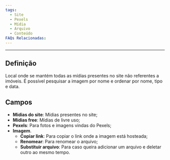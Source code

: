 ```yaml
---
tags:
  - Site
  - Pexels
  - Mídia
  - Arquivo
  - Conteúdo
FAQs Relacionadas:
---
```

---
## Definição

Local onde se mantém todas as mídias presentes no site não referentes a imóveis. É possível pesquisar a imagem por nome e ordenar por nome, tipo e data.

## Campos

- **Mídias do site**: Mídias presentes no site;
- **Mídias free**: Mídias de livre uso;
- **Pexels**: Para fotos e imagens vindas do Pexels;
- **Imagem**.
	- **Copiar link**: Para copiar o link onde a imagem está hosteada;
	- **Renomear**: Para renomear o arquivo;
	- **Substituir arquivo**: Para caso queira adicionar um arquivo e deletar outro ao mesmo tempo.